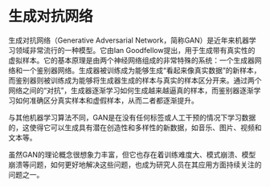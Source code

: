 # 生成对抗网络

生成对抗网络（Generative Adversarial Network，简称GAN）是近年来机器学习领域非常流行的一种模型。它由Ian Goodfellow提出，用于生成带有真实性的虚拟样本。它的基本原理是由两个神经网络组成的非常特殊的系统：一个生成器网络和一个鉴别器网络。生成器被训练成为能够生成“看起来像真实数据”的新样本，而鉴别器则被训练成为能够将生成器生成的样本与真实的样本区分开来。通过两个网络之间的“对抗”，生成器逐渐学习如何生成越来越逼真的样本，而鉴别器逐渐学习如何准确区分真实样本和虚假样本，从而二者都逐渐提升。

与其他机器学习算法不同，GAN是在没有任何标签或人工干预的情况下学习数据的，这使得它可以生成具有潜在创造性和多样性的新数据，如音乐、图片、视频和文本等。

虽然GAN的理论概念很想象力丰富，但它也存在着训练难度大、模式崩溃、模型崩溃等问题，如何更好地解决这些问题，也成为研究人员在其应用方面持续关注的问题之一。